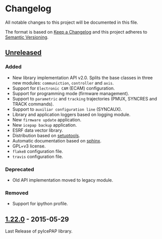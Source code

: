 # Changelog
All notable changes to this project will be documented in this file.

The format is based on [Keep a Changelog](http://keepachangelog.com/en/1.0.0/)
and this project adheres to [Semantic Versioning](http://semver.org/spec/v2.0.0.html).

## [Unreleased]

<!-- ## [2.0.0] - 2018-??-?? -->
<!-- For a full log of commits between versions run (in your git repo): -->
<!-- `git log 1.22.0..2.0.0` -->

### Added
- New library implementation API v2.0. Splits the base classes in three new modules: `communiction`, `controller` and `axis`.
- Support for `Electronic CAM` (ECAM) configuration.
- Support for programming mode (firmware management).
- Support to `parametric` and `tracking` trajectories (PMUX, SYNCRES and TRACK commands).
- Support to `auxiliar configuration line` (SYNCAUX).
- Library and application loggers based on logging module.
- New `firmware update` application.
- New `icepap backup` application.
- ESRF data vector library.
- Distribution based on [setuptools](https://setuptools.readthedocs.io/en/latest/#).
- Automatic documentation based on [sphinx](http://www.sphinx-doc.org/en/1.5.1/index.html).
- GPL+v3 license.
- `flake8` configuration file.
- `travis` configuration file.

### Deprecated
- Old API implementation moved to legacy module.

### Removed
- Support for ipython profile.

## [1.22.0] - 2015-05-29
Last Release of pyIcePAP library.

[keepachangelog.com]: http://keepachangelog.com
[Unreleased]: https://github.com/ALBA-Synchrotron/pyIcePAP/compare/1.22.0...HEAD
[1.22.0]: https://github.com/ALBA-Synchrotron/pyIcePAP/tree/1.22.0
